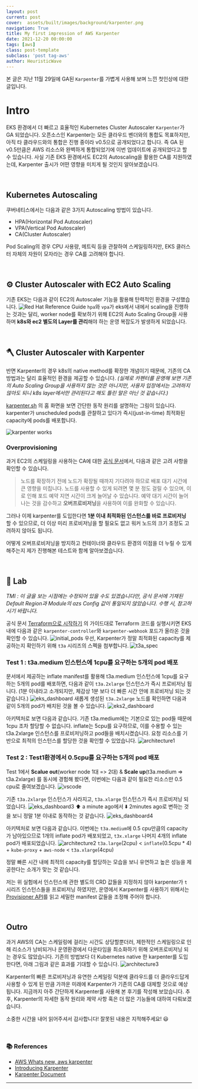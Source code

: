 ```yaml
---
layout: post
current: post
cover:  assets/built/images/background/karpenter.png
navigation: True
title: My first impression of AWS Karpenter
date: 2021-12-20 00:00:00
tags: [aws]
class: post-template
subclass: 'post tag-aws'
author: HeuristicWave
---
```

본 글은 지난 11월 29일에 GA된 `Karpenter`를 가볍게 사용해 보며 느낀 첫인상에 대한 글입니다.

# Intro

EKS 환경에서 더 빠르고 효율적인 Kubernetes Cluster Autoscaler `Karpenter`가 GA 되었습니다.
오픈소스인 Karpenter는 모든 클라우드 벤더와의 통합도 목표하지만, 아직 타 클라우드와의 통합은 진행 중이라 v0.5으로 공개되었다고 합니다.
즉 GA 된 v0.5만큼은 AWS 리소스와 완벽하게 통합되었기에 이번 업데이트에 공개되었다고 할 수 있습니다.
사실 기존 EKS 환경에서도 EC2의 Autoscaling을 활용한 CA를 지원하였는데, Karpenter 출시가 어떤 영향을 미치게 될 것인지 알아보겠습니다.

<br>

## Kubernetes Autoscaling

쿠버네티스에서는 다음과 같은 3가지 Autoscaling 방법이 있습니다.

- HPA(Horizontal Pod Autoscaler)
- VPA(Vertical Pod Autoscaler)
- CA(Cluster Autoscaler)

Pod Scaling의 경우 CPU 사용량, 메트릭 등을 관찰하여 스케일링하지만, EKS 클러스터 자체의 자원이 모자라는 경우 CA를 고려해야 합니다.

<br>

## ⚙️ Cluster Autoscaler with EC2 Auto Scaling

기존 EKS는 다음과 같이 EC2의 Autoscaler 기능을 활용해 탄력적인 환경을 구성했습니다.
![Red Hat Reference Guide](../../assets/built/images/post/karpenter/ec2_asg.png)
`hpa`와 `vpa`가 eks에서 내에서 scaling을 진행하는 것과는 달리,
worker node를 확보하기 위해 EC2의 Auto Scaling Group을 사용하며 **k8s와 ec2 별도의 Layer를 관리**해야 하는 운영 복잡도가 발생하게 되었습니다.

<br>

## 🪓 Cluster Autoscaler with Karpenter

반면 Karpenter의 경우 k8s의 native method를 확장한 개념이기 때문에, 기존의 CA 방법과는 달리 효율적인 환경을 제공할 수 있습니다.
*(실제로 카펜터를 운영해 보면 기존의 Auto Scaling Group을 사용하지 않는 것은 아니지만,
사용자 입장에서는 고려하지 않아도 되니 k8s layer에서만 관리된다고 해도 틀린 말은 아닌 것 같습니다.)*

[karpenter.sh](https://karpenter.sh/) 의 홈 화면을 보면 간단한 동작 원리를 설명하는 그림이 있습니다.
karpenter가 unscheduled pods를 관찰하고 있다가 즉시(just-in-time) 최적화된 capacity에 pods를 배포합니다.

![karpenter works](../../assets/built/images/post/karpenter/karpenter.png)

### Overprovisioning

과거 EC2의 스케일링을 사용하는 CA에 대한 [공식 문서](https://docs.aws.amazon.com/ko_kr/eks/latest/userguide/cluster-autoscaler.html)에서, 다음과 같은 고려 사항을 확인할 수 있습니다.

> 노드를 확장하기 전에 노드가 확장될 때까지 기다려야 하므로 배포 대기 시간에 큰 영향을 미칩니다.
> 노드를 사용할 수 있게 되려면 몇 분 정도 걸릴 수 있으며, 이로 인해 포드 예약 지연 시간이 크게 늘어날 수 있습니다.
> 예약 대기 시간이 늘어나는 것을 감수하고 **오버프로비저닝**을 사용하여 이를 완화할 수 있습니다.

그러나 이제 karpenter를 도입한다면 **1분 이내 최적화된 인스턴스를 바로 프로비저닝** 할 수 있으므로,
더 이상 미리 프로비저닝을 할 필요도 없고 워커 노드의 크기 조정도 고려하지 않아도 됩니다.

어떻게 오버프로비저닝을 방지하고 컨테이너와 클라우드 환경의 이점을 더 누릴 수 있게 해주는지 제가 진행해본 테스트와 함께 알아보겠습니다.

<br>

## 👀 Lab

*TMI : 이 글을 보는 시점에는 수정되어 있을 수도 있겠습니다만,
공식 문서에 기재된 Default Region과 Module의 azs Config 값이 통일되지 않았습니다. 수행 시, 참고하시기 바랍니다.*

공식 문서 [Terraform으로 시작하기](https://karpenter.sh/docs/getting-started-with-terraform/) 의 가이드대로
Terraform 코드를 실행시키면 EKS 내에 다음과 같은 `karpenter-controller`와 `karpenter-webhook` 포드가 올라온 것을 확인할 수 있습니다.
![initial_pods](../../assets/built/images/post/karpenter/initial_pods.png)
우선, Karpenter가 정말 최적화된 capacity를 제공하는지 확인하기 위해 `t3a` 시리즈의 스펙을 첨부합니다.
![t3a_spec](../../assets/built/images/post/karpenter/t3a.png)

### Test 1 : t3a.medium 인스턴스에 1cpu를 요구하는 5개의 pod 배포

문서에서 제공하는 inflate manifest를 활용해 t3a.medium 인스턴스에 1cpu를 요구하는 5개의 pod를 배포하면,
다음과 같이 `t3a.2xlarge` 인스턴스가 즉시 프로비저닝 됩니다.
(1분 이내라고 소개되지만, 체감상 1분 보다 더 빠른 시간 안에 프로비저닝 되는 것 같습니다.)
![eks_dashboard](../../assets/built/images/post/karpenter/eks1.png)
새롭게 생성된 `t3a.2xlarge` 노드를 확인하면 다음과 같이 5개의 pod가 배치된 것을 볼 수 있습니다.
![eks2_dashboard](../../assets/built/images/post/karpenter/eks2.png)

아키텍처로 보면 다음과 같습니다. 기존 t3a.medium에는 기본으로 있는 pod들 때문에 1cpu 조차 할당할 수 없습니다.
inflate는 5cpu를 요구하므로, 이를 수용할 수 있는 t3a.2xlarge 인스턴스를 프로비저닝하고 pod들을 배치시켰습니다.
요청 리소스를 기반으로 최적의 인스턴스를 할당한 것을 확인할 수 있었습니다.
![architecture1](../../assets/built/images/post/karpenter/archi1.png)

### Test 2 : Test1환경에서 0.5cpu를 요구하는 5개의 pod 배포
Test 1에서 **Scalue out**(worker node 1대 => 2대) & **Scale up**(t3a.medium => t3a.2xlarge)
를 동시에 경험해 봤다면, 이번에는 다음과 같이 필요한 리소스만 0.5 cpu로 줄여보겠습니다.
![vscode](../../assets/built/images/post/karpenter/vscode.png)

기존 `t3a.2xlarge` 인스턴스가 사라지고, `t3a.xlarge` 인스턴스가 즉시 프로비저닝 되었습니다.
![eks_dashboard3](../../assets/built/images/post/karpenter/eks3.png)
⬆️ a minute ago에서 ⬇️ 2minutes ago로 변하는 것을 보니 정말 1분 이내로 동작하는 것 같습니다.
![eks_dashboard4](../../assets/built/images/post/karpenter/eks4.png)

아키텍처로 보면 다음과 같습니다.
이번에는 `t3a.medium`에 0.5 cpu만큼의 capacity가 남아있으므로 1개의 inflate pod가 배포되었고,
`t3x.xlarge` 나머지 4개의 inflate pod가 배포되었습니다.
![architecture2](../../assets/built/images/post/karpenter/archi2.png)
`t3a.large`(2cpu) < `inflate`(0.5cpu * 4) + `kube-proxy` + `aws-node` < `t3a.xlarge`(4cpu)

정말 빠른 시간 내에 최적의 capacity를 할당하는 모습을 보니 유연하고 높은 성능을 제공한다는 소개가 맞는 것 같습니다.

저는 위 실험에서 인스턴스에 관한 별도의 CRD 값들을 지정하지 않아 karpenter가 `t`시리즈 인스턴스들을 프로비저닝 하였지만,
운영에서 Karpenter를 사용하기 위해서는 [Provisioner API](https://karpenter.sh/docs/provisioner/)를 읽고 세밀한 manifest 값들을 조정해 주어야 합니다.

<br>

## Outro
과거 AWS의 CA는 스케일링에 걸리는 시간도 상당할뿐더러,
제한적인 스케일링으로 인해 리소스가 낭비되거나 운영환경에서 다운타임을 최소화하기 위해 오버프로비저닝 되는 경우도 많았습니다.
기존의 방법보다 더 Kubernetes native 한 karpenter를 도입한다면, 아래 그림과 같은 효과를 기대할 수 있습니다.
![architecture3](../../assets/built/images/post/karpenter/archi3.png)

Karpenter의 빠른 프로비저닝과 유연한 스케일링 덕분에 클라우드를 더 클라우드답게 사용할 수 있게 된 만큼
가까운 미래에 Karpenter가 기존의 CA를 대체할 것으로 예상됩니다.
지금까지 아주 간단하게 Karpenter를 사용해 본 후기를 작성해 보았습니다.
추후, Karpenter의 자세한 동작 원리와 제약 사항 혹은 더 많은 기능들에 대하여 다뤄보겠습니다.

소중한 시간을 내어 읽어주셔서 감사합니다! 잘못된 내용은 지적해주세요! 😃

<br>

### 📚 References

- [AWS Whats new, aws karpenter](https://aws.amazon.com/ko/about-aws/whats-new/2021/11/aws-karpenter-v0-5/)
- [Introducing Karpenter](https://aws.amazon.com/ko/blogs/aws/introducing-karpenter-an-open-source-high-performance-kubernetes-cluster-autoscaler/)
- [Karpenter Document](https://karpenter.sh/)

---

<br>